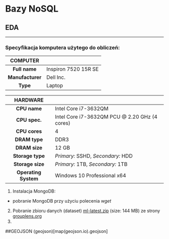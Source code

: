 # Bazy NoSQL
## EDA
---
### Specyfikacja komputera użytego do obliczeń:

| **COMPUTER**        |                                                |
|:-------------------:|------------------------------------------------|
| **Full name**       | Inspiron 7520 15R SE                           |
| **Manufacturer**    | Dell Inc.                                      |
| **Type**            | Laptop                                         |


| **HARDWARE**        |                                                |
|:-------------------:|------------------------------------------------|
| **CPU name**        | Intel Core i7-3632QM                           |
| **CPU spec.**       | Intel Core i7-3632QM PCU @ 2.20 GHz (4 cores)  |
| **CPU cores**       | 4                                              |
| **DRAM type**       | DDR3                                           |
| **DRAM size**       | 12 GB                                          |
| **Storage type**    | *Primary:* SSHD, *Secondary:* HDD              |
| **Storage size**    | *Primary:* 1TB, *Secondary:* 1TB               |
| **Operating System**| Windows 10 Professional x64                    |


1.	Instalacja MongoDB:
  * pobranie MongoDB przy użyciu polecenia *wget*
2.	Pobranie zbioru danych (dataset) [ml-latest.zip](http://files.grouplens.org/datasets/movielens/ml-latest.zip) (size: 144 MB) ze strony [grouplens.org](http://grouplens.org/datasets/movielens/)
2.	




##GEOJSON
(geojson)[map(geojson.io).geojson]
